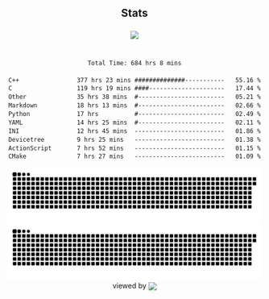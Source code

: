 


<div align="center">

## Stats
<img style="margin: 5px;" src="https://github-readme-stats.vercel.app/api?username=Sylensky&hide=stars&cache_seconds=1800&count_private=true&show_icons=true&include_all_commits=true&hide_border=false&theme=github_dark"/>
</div><br>

<div align="center">

<!--START_SECTION:waka-->

```txt
Total Time: 684 hrs 8 mins

C++                377 hrs 23 mins ##############-----------   55.16 %
C                  119 hrs 19 mins ####---------------------   17.44 %
Other              35 hrs 38 mins  #------------------------   05.21 %
Markdown           18 hrs 13 mins  #------------------------   02.66 %
Python             17 hrs          #------------------------   02.49 %
YAML               14 hrs 25 mins  #------------------------   02.11 %
INI                12 hrs 45 mins  -------------------------   01.86 %
Devicetree         9 hrs 25 mins   -------------------------   01.38 %
ActionScript       7 hrs 52 mins   -------------------------   01.15 %
CMake              7 hrs 27 mins   -------------------------   01.09 %
```

<!--END_SECTION:waka-->

</div>

<div align="center">
<img src="https://raw.githubusercontent.com/Sylensky/Sylensky/animation/github-contribution-grid-blue-snake-dark.svg#gh-dark-mode-only"/>
<img src="https://raw.githubusercontent.com/Sylensky/Sylensky/animation/github-contribution-grid-snake.svg#gh-light-mode-only"/>
</div>

<div align="center">
viewed by <img src="https://visitor-badge.laobi.icu/badge?page_id=Sylensky.Sylensky" align="center" height="20" width="" />
</div>
